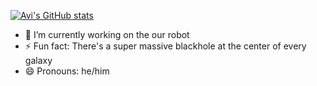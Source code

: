 [![Avi's GitHub stats](https://github-readme-stats.vercel.app/api?username=MrTinker64)](https://github.com/anuraghazra/github-readme-stats)

- 🔭 I’m currently working on the our robot
- ⚡ Fun fact: There's a super massive blackhole at the center of every galaxy
- 😄 Pronouns: he/him
<!--
**MrTinker64/MrTinker64** is a ✨ _special_ ✨ repository because its `README.md` (this file) appears on your GitHub profile.

Here are some ideas to get you started:

- 🌱 I’m currently learning ...
- 👯 I’m looking to collaborate on ...
- 🤔 I’m looking for help with ...
- 💬 Ask me about ...
- 📫 How to reach me: ...
- 😄 Pronouns: ...
-->
